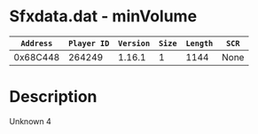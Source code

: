 # Sfxdata.dat - minVolume

| `Address` | `Player ID` | `Version` | `Size` | `Length` | `SCR` |
| ---------- | ----------- | --------- | ------ | -------- | ---- |
| 0x68C448 | 264249 | 1.16.1 | 1 | 1144 | None |

# Description

Unknown 4